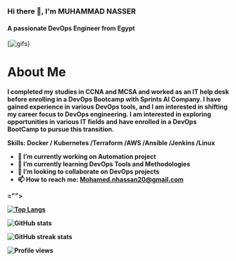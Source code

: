### Hi there 👋, I'm MUHAMMAD NASSER
#### A passionate DevOps Engineer from Egypt

[<img src="https://giphy.com/embed/qgQUggAC3Pfv687qPC" alt="gifs">}

# About Me 
<b>
I completed my studies in CCNA and MCSA and worked as an IT help desk before enrolling in a DevOps Bootcamp with Sprints AI Company.
I have gained experience in various DevOps tools, and I am interested in shifting my career focus to DevOps engineering.
I am interested in exploring opportunities in various IT fields and have enrolled in a DevOps BootCamp to pursue this transition.



Skills: Docker / Kubernetes  /Terraform /AWS /Ansible /Jenkins /Linux 

- 🔭 I’m currently working on Automation project 
- 🌱 I’m currently learning DevOps Tools and Methodologies  
- 👯 I’m looking to collaborate on DevOps projects 
- 📫 How to reach me: Mohamed.nhassan20@gmail.com 


<div <img="" src="https://giphy.com/embed/qgQUggAC3Pfv687qPC" alt="gifs" >=""></div>

[![Top Langs](https://github-readme-stats.vercel.app/api/top-langs/?username=MuhammadNasser24)](https://github.com/anuraghazra/github-readme-stats)

![GitHub stats](https://github-readme-stats.vercel.app/api?username=MuhammadNasser24&show_icons=true)  

![GitHub streak stats](https://streak-stats.demolab.com/?user=MuhammadNasser24)  

![Profile views](https://gpvc.arturio.dev/MuhammadNasser24)  
